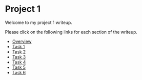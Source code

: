 # Project 1

Welcome to my project 1 writeup.

Please click on the following links for each section of the writeup.

- [Overview](https://cal-cs184-student.github.io/project-webpages-sp23-chetan-khanna/proj1/Overview.html)
- [Task 1](https://cal-cs184-student.github.io/project-webpages-sp23-chetan-khanna/proj1/Task1.html)
- [Task 2](https://cal-cs184-student.github.io/project-webpages-sp23-chetan-khanna/proj1/Task2.html)
- [Task 3](https://cal-cs184-student.github.io/project-webpages-sp23-chetan-khanna/proj1/Task3.html)
- [Task 4](https://cal-cs184-student.github.io/project-webpages-sp23-chetan-khanna/proj1/Task4.html)
- [Task 5](https://cal-cs184-student.github.io/project-webpages-sp23-chetan-khanna/proj1/Task5.html)
- [Task 6](https://cal-cs184-student.github.io/project-webpages-sp23-chetan-khanna/proj1/Task6.html)

